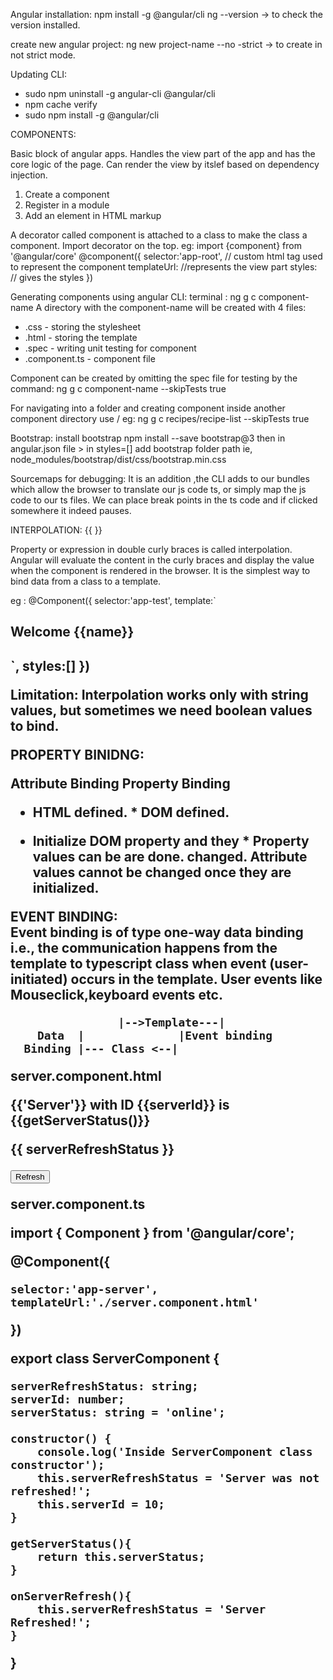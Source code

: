 Angular installation:
npm install -g @angular/cli
ng --version -> to check the version installed.

create new angular project:
ng new project-name --no -strict -> to create in not strict mode.

Updating CLI:
* sudo npm uninstall -g angular-cli @angular/cli
* npm cache verify
* sudo npm install -g @angular/cli


COMPONENTS:

Basic block of angular apps.
Handles the view part of the app and has the core logic of the page.
Can render the view by itslef based on dependency injection.

1. Create a component
2. Register in a module
3. Add an element in HTML markup


A decorator called component is attached to a class to make the class a component.
Import decorator on the top.
eg:
import {component}  from '@angular/core'
@component({
selector:'app-root',  // custom html tag used to represent the component
templateUrl:   //represents the view part
styles:        // gives the styles 
})


Generating components using angular CLI:
terminal : ng g c component-name
A directory with the component-name will be created with 4 files:
* .css - storing the stylesheet
*  .html - storing the template
*  .spec - writing unit testing for component
*  .component.ts - component file
 
Component can be created by omitting the spec file for testing by the command:
ng g c component-name --skipTests true

For navigating into a folder and creating component inside another component directory use / 
eg:
ng g c recipes/recipe-list --skipTests true

Bootstrap:
install bootstrap
npm install --save bootstrap@3
then in angular.json file > in styles=[] add bootstrap folder path ie, node_modules/bootstrap/dist/css/bootstrap.min.css

Sourcemaps for debugging:
It is an addition ,the CLI adds to our bundles which allow the browser to translate our js code ts, or simply map the js code to our ts files.
We can place break points in the ts code and if clicked somewhere it indeed pauses.


INTERPOLATION:
{{  }}

Property or expression in double curly braces is called interpolation.
Angular will evaluate the content in the curly braces and display the value when the component is rendered in the browser.
It is the simplest way to bind data from a class to a template.


eg :
@Component({
selector:'app-test',
template:`
<h2> Welcome {{name}} <h2>
`,
styles:[]
})

Limitation:
Interpolation works only with string values, but sometimes we need boolean values to bind.


PROPERTY BINIDNG:

Attribute Binding                        											Property Binding

* HTML defined.																	* DOM  defined.

* Initialize DOM property and they 									  * Property values can be 
   are done.																			 changed.
   Attribute values cannot be changed 
   once they are initialized.
   
   
 EVENT BINDING:  
 Event binding is of type one-way data binding i.e., the communication happens from the template to typescript class when event (user-initiated) occurs in the template.
 User events like Mouseclick,keyboard events etc.
 
 
 	                |-->Template---|
	    Data  | 		     |Event binding
      Binding |--- Class <--|
 
 
 **server.component.html**
 
 <p>{{'Server'}} with ID {{serverId}} is {{getServerStatus()}}</p>
<p>{{ serverRefreshStatus }}</p>
<button class="btn btn-primary" (click)="onRefresh()">Refresh</button>
<!-- <button class="btn btn-primary" (click)="onRefresh($event)">Refresh</button> -->
<!-- <button class="btn btn-primary" on-click="onRefresh($event)">Refresh</button> -->
 
   
  **server.component.ts**
  
  import { Component } from '@angular/core';

@Component({
	
	selector:'app-server',
	templateUrl:'./server.component.html'
})

export class ServerComponent {

	serverRefreshStatus: string;
	serverId: number;
	serverStatus: string = 'online';

	constructor() {
		console.log('Inside ServerComponent class constructor');
		this.serverRefreshStatus = 'Server was not refreshed!';
		this.serverId = 10;
	} 

	getServerStatus(){
		return this.serverStatus;
	}

	onServerRefresh(){
		this.serverRefreshStatus = 'Server Refreshed!';
	}
}


